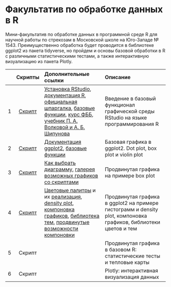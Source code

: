 # Факультатив по обработке данных в R 

Мини-факультатив по обработке данных в программной среде R для научной работы по стрекозам в Московской школе на Юго-Западе № 1543. Преимущественно обработка будет проводится в библиотеке ggplot2 из пакета tidyverse, но пройдем и основы базовой обработки в R с различными статистическими тестами, а также интерактивную визуализацию из пакета Plotly. 

|  | Скрипты | Дополнительные ссылки | Описание |  
| :--: | :--: | :-- | :-- |  
| 1 | [Скрипт](https://disk.yandex.ru/d/elcVViUUdeUVUA) | [Установка RStudio](https://posit.co/download/rstudio-desktop/), [документация R](https://www.r-project.org/other-docs.html), [официальная шпаргалка](https://cran.r-project.org/doc/contrib/Short-refcard.pdf), [базовые функции](https://tsamsonov.github.io/r-geo-course/05-BaseGraphics.html), [курс ФББ](https://kodomo.fbb.msu.ru/wiki/2020/5), [учебник П. А. Волковой и А. Б. Шипунова](https://disk.yandex.ru/i/SFHGIv5XXr3M_g )  | Введение в базовый функционал графической среды RStudio на языке программирования R |  
| 2 | [Скрипт](https://disk.yandex.ru/d/z97Xxq9K5efcbw) | [Документация ggplot2](https://ggplot2.tidyverse.org/index.html), [базовые функции](https://tsamsonov.github.io/r-geo-course/06-AdvGraphics.html) | Базовая графика в ggplot2. Dot plot, box plot и violin plot |  
| 3 | [Скрипт](https://disk.yandex.ru/d/8uzpbrPMwSFAtw) | [Как выбрать диаграмму](https://www.data-to-viz.com/), [галерея возможных графиков со скриптами](https://r-graph-gallery.com/ggplot2-package.html) | Продвинутая графика на примере box plot |  
| 4 | [Скрипт](https://disk.yandex.ru/d/6KAG8Syt74Hrzg) | [Цветовые палитры](https://r-graph-gallery.com/38-rcolorbrewers-palettes.html) и их [реализация](https://r-graph-gallery.com/ggplot2-color.html), [density plot](https://tsamsonov.github.io/r-geo-course/07-BaseStats.html), [компоновка графиков](https://r-graph-gallery.com/histogram_several_group.html), [библиотека тем](https://github.com/hrbrmstr/hrbrthemes), [продвинутые возможности компоновки](https://r-graph-gallery.com/261-multiple-graphs-on-same-page.html) | Продвинутая графика в ggplot2 на примере гистограмм и density plot, компоновка графиков, библиотеки цветов и тем |  
| 5 | Скрипт |  | Продвинутая графика в базовом R: статистические тесты и тепловые карты |  
| 6 | Скрипт |  | Plotly: интерактивная визуализация данных |

